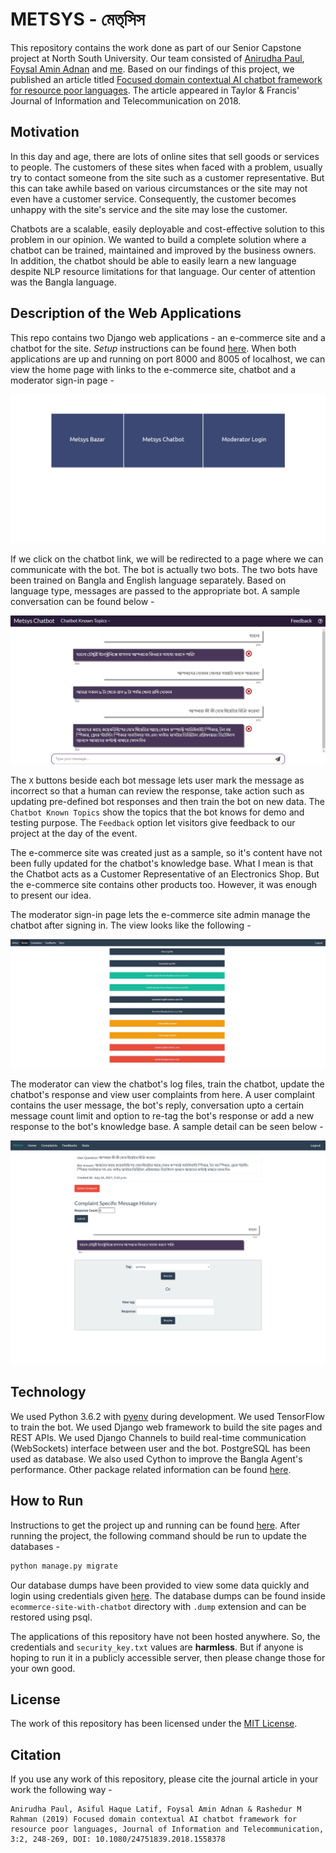 # METSYS - মেত্‌সিস

This repository contains the work done as part of our Senior Capstone project at North South University. Our team consisted of [Anirudha Paul](https://github.com/anirudha-ani), [Foysal Amin Adnan](https://github.com/adnanfoysal) and [me](https://github.com/AsifulNobel). Based on our findings of this project, we published an article titled [Focused domain contextual AI chatbot framework for resource poor languages](https://doi.org/10.1080/24751839.2018.1558378). The article appeared in Taylor & Francis' Journal of Information and Telecommunication on 2018.

## Motivation

In this day and age, there are lots of online sites that sell goods or services to people. The customers of these sites when faced with a problem, usually try to contact someone from the site such as a customer representative. But this can take awhile based on various circumstances or the site may not even have a customer service. Consequently, the customer becomes unhappy with the site's service and the site may lose the customer.

Chatbots are a scalable, easily deployable and cost-effective solution to this problem in our opinion. We wanted to build a complete solution where a chatbot can be trained, maintained and improved by the business owners. In addition, the chatbot should be able to easily learn a new language despite NLP resource limitations for that language. Our center of attention was the Bangla language.

## Description of the Web Applications

This repo contains two Django web applications - an e-commerce site and a chatbot for the site. *Setup* instructions can be found [here](#how-to-run). When both applications are up and running on port 8000 and 8005 of localhost, we can view the home page with links to the e-commerce site, chatbot and a moderator sign-in page -

![home-page](screenshots/home.jpg)

If we click on the chatbot link, we will be redirected to a page where we can communicate with the bot. The bot is actually two bots. The two bots have been trained on Bangla and English language separately. Based on language type, messages are passed to the appropriate bot. A sample conversation can be found below -

![sample-bangla-conversation](screenshots/sample-bangla-conversation.jpg)

The `X` buttons beside each bot message lets user mark the message as incorrect so that a human can review the response, take action such as updating pre-defined bot responses and then train the bot on new data. The `Chatbot Known Topics` show the topics that the bot knows for demo and testing purpose. The `Feedback` option let visitors give feedback to our project at the day of the event.

The e-commerce site was created just as a sample, so it's content have not been fully updated for the chatbot's knowledge base. What I mean is that the Chatbot acts as a Customer Representative of an Electronics Shop. But the e-commerce site contains other products too. However, it was enough to present our idea.

The moderator sign-in page lets the e-commerce site admin manage the chatbot after signing in. The view looks like the following -

![moderator-home](screenshots/admin-dashboard.jpg)

The moderator can view the chatbot's log files, train the chatbot, update the chatbot's response and view user complaints from here. A user complaint contains the user message, the bot's reply, conversation upto a certain message count limit and option to re-tag the bot's response or add a new response to the bot's knowledge base. A sample detail can be seen below -

![complaint-detail](screenshots/complaint-detail.png)

## Technology

We used Python 3.6.2 with [pyenv](https://github.com/pyenv/pyenv) during development. We used TensorFlow to train the bot. We used Django web framework to build the site pages and REST APIs. We used Django Channels to build real-time communication (WebSockets) interface between user and the bot. PostgreSQL has been used as database. We also used Cython to improve the Bangla Agent's performance. Other package related information can be found [here](ecommerce-site-with-chatbot/requirements.txt).

## How to Run

Instructions to get the project up and running can be found [here](ecommerce-site-with-chatbot/setupInstructions.md). After running the project, the following command should be run to update the databases -

```bash
python manage.py migrate
```

Our database dumps have been provided to view some data quickly and login using credentials given [here](ecommerce-site-with-chatbot/superPass.txt). The database dumps can be found inside `ecommerce-site-with-chatbot` directory with `.dump` extension and can be restored using psql.

The applications of this repository have not been hosted anywhere. So, the credentials and `security_key.txt` values are **harmless**. But if anyone is hoping to run it in a publicly accessible server, then please change those for your own good.

## License

The work of this repository has been licensed under the [MIT License](License.md).

## Citation

If you use any work of this repository, please cite the journal article in your work the following way -

```
Anirudha Paul, Asiful Haque Latif, Foysal Amin Adnan & Rashedur M Rahman (2019) Focused domain contextual AI chatbot framework for resource poor languages, Journal of Information and Telecommunication, 3:2, 248-269, DOI: 10.1080/24751839.2018.1558378
```
